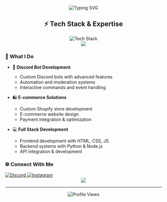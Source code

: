 <div align="center">
  <img src="https://readme-typing-svg.demolab.com?font=Fira+Code&size=32&duration=2800&pause=2000&color=A9FEF7&center=true&vCenter=true&width=940&lines=Hey%2C+I'm+a+Full-Stack+Developer+and+Bot+Creator!" alt="Typing SVG" />
</div>

<h2 align="center">⚡ Tech Stack & Expertise</h2>

<div align="center">
  <img src="https://skillicons.dev/icons?i=python,js,html,css,nodejs,react,mongodb" alt="Tech Stack" /><br>
</div>

<div align="center">
  <img src="https://github-readme-stats.vercel.app/api?username=YOUR_USERNAME&show_icons=true&theme=radical&hide_border=true" />
</div>

### 🚀 What I Do

- 🤖 **Discord Bot Development**
  - Custom Discord bots with advanced features
  - Automation and moderation systems
  - Interactive commands and event handling

- 🛍️ **E-commerce Solutions**
  - Custom Shopify store development
  - E-commerce website design
  - Payment integration & optimization

- 💻 **Full Stack Development**
  - Frontend development with HTML, CSS, JS
  - Backend systems with Python & Node.js
  - API integration & development

### 🌐 Connect With Me

<div align="left">
  <a href="https://discord.gg/YOUR_DISCORD" target="_blank">
    <img src="https://img.shields.io/badge/Discord-%237289DA.svg?style=for-the-badge&logo=discord&logoColor=white" alt="Discord">
  </a>
  <a href="https://instagram.com/YOUR_INSTAGRAM" target="_blank">
    <img src="https://img.shields.io/badge/Instagram-%23E4405F.svg?style=for-the-badge&logo=Instagram&logoColor=white" alt="Instagram">
  </a>
</div>

<div align="center">
  <img src="https://github-readme-streak-stats.herokuapp.com/?user=YOUR_USERNAME&theme=radical&hide_border=true" />
</div>

---

<div align="center">
  <img src="https://komarev.com/ghpvc/?username=YOUR_USERNAME&color=blueviolet&style=flat-square&label=Profile+Views" alt="Profile Views">
</div> 
